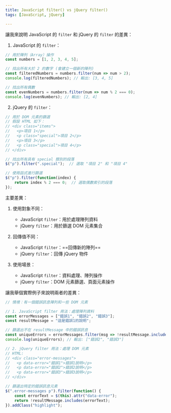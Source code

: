 ```yaml
---
title: JavaScript filter() vs jQuery filter()
tags: [JavaScript, jQuery]

---
```


讓我來說明 JavaScript 的 `filter` 和 jQuery 的 `filter` 的差異：

1. JavaScript 的 `filter`：
```javascript
// 用於陣列（Array）操作
const numbers = [1, 2, 3, 4, 5];

// 找出所有大於 2 的數字 (會建立一個新的陣列)
const filteredNumbers = numbers.filter(num => num > 2);
console.log(filteredNumbers); // 輸出: [3, 4, 5]

// 找出所有偶數
const evenNumbers = numbers.filter(num => num % 2 === 0);
console.log(evenNumbers); // 輸出: [2, 4]
```

2. jQuery 的 `filter`：
```javascript
// 用於 DOM 元素的篩選
// 假設 HTML 如下：
// <div class="items">
//   <p>項目 1</p>
//   <p class="special">項目 2</p>
//   <p>項目 3</p>
//   <p class="special">項目 4</p>
// </div>

// 找出所有具有 special 類別的段落
$("p").filter(".special");  // 選取 "項目 2" 和 "項目 4"

// 使用函式進行篩選
$("p").filter(function(index) {
    return index % 2 === 0;  // 選取偶數索引的段落
});
```

主要差異：
1. 使用對象不同：
   - JavaScript `filter`：用於處理陣列資料
   - jQuery `filter`：用於篩選 DOM 元素集合

2. 回傳值不同：
   - JavaScript `filter`：==回傳新的陣列==
   - jQuery `filter`：回傳 jQuery 物件

3. 使用場景：
   - JavaScript `filter`：資料處理、陣列操作
   - jQuery `filter`：DOM 元素篩選、頁面元素操作

讓我舉個實際例子來說明兩者的差異：

```javascript
// 情境：有一個錯誤訊息陣列和一些 DOM 元素

// 1. JavaScript filter 用法：處理陣列資料
const errorMessages = ["錯誤1", "錯誤2", "錯誤3"];
const resultMessage = "這是錯誤1的說明";

// 篩選出不在 resultMessage 中的錯誤訊息
const uniqueErrors = errorMessages.filter(msg => !resultMessage.includes(msg));
console.log(uniqueErrors); // 輸出: ["錯誤2", "錯誤3"]

// 2. jQuery filter 用法：處理 DOM 元素
// HTML: 
// <div class="error-messages">
//   <p data-error="錯誤1">錯誤1說明</p>
//   <p data-error="錯誤2">錯誤2說明</p>
//   <p data-error="錯誤3">錯誤3說明</p>
// </div>

// 篩選出特定的錯誤訊息元素
$(".error-messages p").filter(function() {
    const errorText = $(this).attr("data-error");
    return !resultMessage.includes(errorText);
}).addClass("highlight");
```